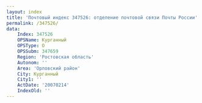 ```yaml
---
layout: index
title: 'Почтовый индекс 347526: отделение почтовой связи Почты России'
permalink: /347526/
data:
    Index: 347526
    OPSName: Курганный
    OPSType: О
    OPSSubm: 347659
    Region: 'Ростовская область'
    Autonom: ''
    Area: 'Орловский район'
    City: Курганный
    City1: ''
    ActDate: '20070214'
    IndexOld: ''
---
```

